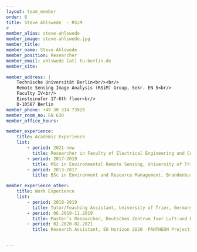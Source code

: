 ```yaml
---
layout: team_member
order: 6
title: Steve Ahlswede  - RSiM
#
member_alias: steve-ahlswede
member_image: steve-ahlswede.jpg
member_title:
member_name: Steve Ahlswede
member_position: Researcher
member_email: ahlswede [at] tu-berlin.de
member_site:

member_address: |
    Technische Universität Berlin<br/><br/>
    Remote Sensing Image Analysis (RSiM) Group, Sekr. EN 5<br/>
    Faculty IV<br/>
    Einsteinufer 17-6th floor<br/>
    D-10587 Berlin
member_phone: +49 30 314 73929
member_room_no: EN 630
member_office_hours:

member_experience:
    title: Academic Experience
    list:
        - period: 2021-now
          title: Researcher in Faculty of Electrical Engineering and Computer Science, TU Berlin, Germany.
        - period: 2017-2019
          title: MSc in Environmental Remote Sensing, University of Trier Germany.
        - period: 2013-2017
          title: BSc in Environment and Resource Management, Brandenburgische Technische Universitaet, Germany.

member_experience_other:
    title: Work Experience
    list:
        - period: 2018-2019
          title: Tutor/Teaching Assistant, University of Trier, Germany.
        - period: 06.2019-11.2019
          title: Master’s Researcher, Deutsches Zentrum fuer Luft-und Raumfahrt (DLR), Germany.
        - period: 02.2020-02.2021
          title: Research Assistant, EU Horizon 2020 -PANTHEON Project, Germany.


---
```

